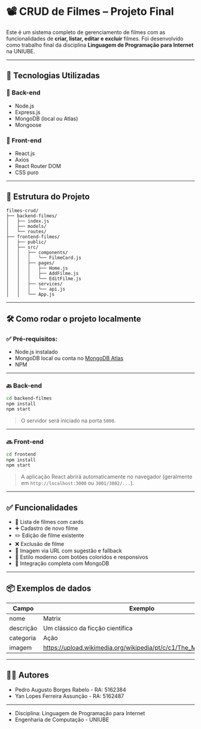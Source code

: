 # 📽️ CRUD de Filmes – Projeto Final

Este é um sistema completo de gerenciamento de filmes com as funcionalidades de **criar, listar, editar e excluir** filmes. Foi desenvolvido como trabalho final da disciplina **Linguagem de Programação para Internet** na UNIUBE.

---

## 🚀 Tecnologias Utilizadas

### 🔧 Back-end
- Node.js
- Express.js
- MongoDB (local ou Atlas)
- Mongoose

### 🎨 Front-end
- React.js
- Axios
- React Router DOM
- CSS puro

---

## 📂 Estrutura do Projeto

```
filmes-crud/
├── backend-filmes/
│   ├── index.js
│   ├── models/
│   └── routes/
├── frontend-filmes/
│   ├── public/
│   ├── src/
│   │   ├── components/
│   │   │   └── FilmeCard.js
│   │   ├── pages/
│   │   │   ├── Home.js
│   │   │   ├── AddFilme.js
│   │   │   └── EditFilme.js
│   │   ├── services/
│   │   │   └── api.js
│   │   └── App.js
```

---

## 🛠️ Como rodar o projeto localmente

### ✅ Pré-requisitos:
- Node.js instalado
- MongoDB local ou conta no [MongoDB Atlas](https://www.mongodb.com/cloud/atlas)
- NPM

---

### 🔙 Back-end

```bash
cd backend-filmes
npm install
npm start
```

> O servidor será iniciado na porta `5000`.

---

### 🔜 Front-end

```bash
cd frontend
npm install
npm start
```

> A aplicação React abrirá automaticamente no navegador (geralmente em `http://localhost:3000` ou `3001/3002/...`).

---

## ✅ Funcionalidades

- 📄 Lista de filmes com cards
- ➕ Cadastro de novo filme
- ✏️ Edição de filme existente
- ❌ Exclusão de filme
- 🌄 Imagem via URL com sugestão e fallback
- 🎨 Estilo moderno com botões coloridos e responsivos
- 🔁 Integração completa com MongoDB

---

## 📦 Exemplos de dados

| Campo      | Exemplo                                      |
|------------|----------------------------------------------|
| nome       | Matrix                                       |
| descrição | Um clássico da ficção científica              |
| categoria  | Ação                                         |
| imagem     | https://upload.wikimedia.org/wikipedia/pt/c/c1/The_Matrix_Poster.jpg |

---

## 👨‍💻 Autores
- Pedro Augusto Borges Rabelo - RA: 5162384
- Yan Lopes Ferreira Assunção - RA: 5162487
---
- Disciplina: Linguagem de Programação para Internet
- Engenharia de Computação - UNIUBE
